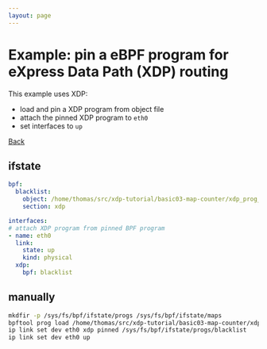 ```yaml
---
layout: page
---
```


# Example: pin a eBPF program for eXpress Data Path (XDP) routing

This example uses XDP:
- load and pin a XDP program from object file
- attach the pinned XDP program to `eth0`
- set interfaces to `up`

[Back](.)


## ifstate

```yaml
bpf:
  blacklist:
    object: /home/thomas/src/xdp-tutorial/basic03-map-counter/xdp_prog_kern.o
    section: xdp

interfaces:
# attach XDP program from pinned BPF program
- name: eth0
  link:
    state: up
    kind: physical
  xdp:
    bpf: blacklist
```

## manually

```bash
mkdfir -p /sys/fs/bpf/ifstate/progs /sys/fs/bpf/ifstate/maps
bpftool prog load /home/thomas/src/xdp-tutorial/basic03-map-counter/xdp_prog_kern.o /sys/fs/bpf/ifstate/progs/blacklist type xdp pinmaps /sys/fs/bpf/ifstate/maps/blacklist
ip link set dev eth0 xdp pinned /sys/fs/bpf/ifstate/progs/blacklist
ip link set dev eth0 up
```
